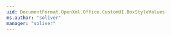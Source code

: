 ```yaml
---
uid: DocumentFormat.OpenXml.Office.CustomUI.BoxStyleValues
ms.author: "soliver"
manager: "soliver"
---
```

